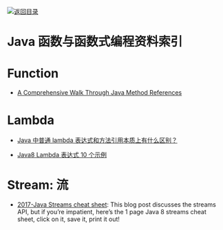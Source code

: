 [![返回目录](https://parg.co/UGo)](https://parg.co/b4z) 
 
 


# Java 函数与函数式编程资料索引

# Function

* [A Comprehensive Walk Through Java Method References](https://dzone.com/articles/a-comprehensive-walk-over-java-method-references)

# Lambda

* [Java 中普通 lambda 表达式和方法引用本质上有什么区别？ ](https://www.zhihu.com/question/51491241/answer/126232275)

* [Java8 Lambda 表达式 10 个示例](http://www.importnew.com/16436.html)

# Stream: 流

* [2017-Java Streams cheat sheet](https://zeroturnaround.com/rebellabs/java-8-streams-cheat-sheet/): This blog post discusses the streams API, but if you’re impatient, here’s the 1 page Java 8 streams cheat sheet, click on it, save it, print it out!
